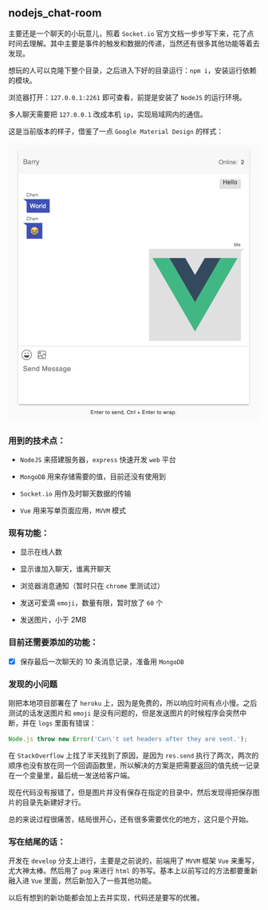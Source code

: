 ## nodejs_chat-room

主要还是一个聊天的小玩意儿，照着 `Socket.io` 官方文档一步步写下来，花了点时间去理解。其中主要是事件的触发和数据的传递，当然还有很多其他功能等着去发现。

想玩的人可以克隆下整个目录，之后进入下好的目录运行：`npm i`，安装运行依赖的模块。

浏览器打开：`127.0.0.1:2261` 即可查看，前提是安装了 `NodeJS` 的运行环境。

多人聊天需要把 `127.0.0.1` 改成本机 `ip`，实现局域网内的通信。

这是当前版本的样子，借鉴了一点 `Google Material Design` 的样式：

![chat](assets/chat.png)

### 用到的技术点：

* `NodeJS` 来搭建服务器，`express` 快速开发 `web` 平台

* `MongoDB` 用来存储需要的值，目前还没有使用到

* `Socket.io` 用作及时聊天数据的传输

* `Vue` 用来写单页面应用，`MVVM` 模式

### 现有功能：

* 显示在线人数

* 显示谁加入聊天，谁离开聊天

* 浏览器消息通知（暂时只在 `chrome` 里测试过）

* 发送可爱滴 `emoji`，数量有限，暂时放了 `60` 个

* 发送图片，小于 2MB

### 目前还需要添加的功能：

- [x] 保存最后一次聊天的 10 条消息记录，准备用 `MongoDB`

### 发现的小问题

刚把本地项目部署在了 `heroku` 上，因为是免费的，所以响应时间有点小慢。之后测试的话发送图片和 `emoji` 是没有问题的，但是发送图片的时候程序会突然中断，并在 `logs` 里面有错误：

```js
Node.js throw new Error('Can\'t set headers after they are sent.');
```

在 `StackOverflow` 上找了半天找到了原因，是因为 `res.send` 执行了两次，两次的顺序也没有放在同一个回调函数里，所以解决的方案是把需要返回的值先统一记录在一个变量里，最后统一发送给客户端。

现在代码没有报错了，但是图片并没有保存在指定的目录中，然后发现得把保存图片的目录先新建好才行。

总的来说过程很痛苦，结局很开心，还有很多需要优化的地方，这只是个开始。

### 写在结尾的话：

开发在 `develop` 分支上进行，主要是之前说的，前端用了 `MVVM` 框架 `Vue` 来重写，尤大神太棒。然后用了 `pug` 来进行 `html` 的书写。基本上以前写过的方法都要重新融入进 `Vue` 里面，然后新加入了一些其他功能。

以后有想到的新功能都会加上去并实现，代码还是要写的优雅。
